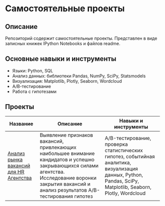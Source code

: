 # Самостоятельные проекты

## Описание

Репозиторий содержит самостоятельные проекты.
Представлен в виде записных книжек IPython Notebooks и файлов readme.

## Основные навыки и инструменты

* Языки: Python, SQL
* Анализ данных: библиотеки Pandas, NumPy, SciPy, Statsmodels
* Визуализация: Matplotlib, Plotly, Seaborn, Wordcloud
* А/В-тестирование
* Работа с гипотезами

## Проекты

| Название                                      | Описание                                   | Навыки и инструменты
|-------------------------------------------------------|--------------------------------------------|-------------------------------------------
| [Анализ рынка вакансий для HR Агентства](/Hr_agency/) | Выявление признаков вакансий, привлекающих наибольшее внимание кандидатов и успешно закрывающихся силами агентства. Исследование воронки закрытия вакансий и анализ результатов A/B-тестирования гипотез  | A/B-тестирование, проверка статистических гипотез, событийная аналитика, визуализация данных, Python, Pandas, SciPy, Matplotlib, Seaborn, Plotly, Wordcloud
